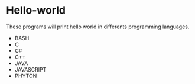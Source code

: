 # Hello-world
These programs will print hello world in differents programming languages.

- BASH
- C
- C#
- C++
- JAVA
- JAVASCRIPT
- PHYTON

